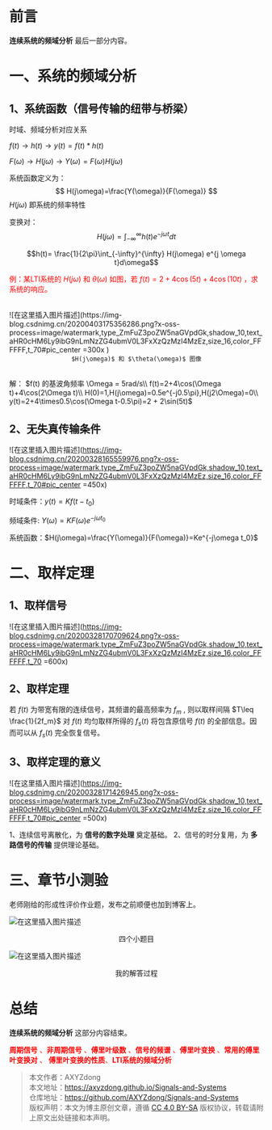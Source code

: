 # 前言
**连续系统的频域分析** 最后一部分内容。

# 一、系统的频域分析
## 1、系统函数（信号传输的纽带与桥梁）
时域、频域分析对应关系

$f(t) \longrightarrow h(t) \longrightarrow y(t)=f(t)*h(t)$

$F(\omega) \longrightarrow H(j\omega) \longrightarrow Y(\omega)=F(\omega)H(j\omega)$

系统函数定义为：
$$
H(j\omega)=\frac{Y(\omega)}{F(\omega)}
$$
$H(j\omega)$ 即系统的频率特性

变换对：
$$H(j \omega)= \int_{-\infty}^{\infty} h(t) e^{-j  \omega t}dt$$

$$h(t)= \frac{1}{2\pi}\int_{-\infty}^{\infty} H(j\omega) e^{j  \omega t}d\omega$$

<font color=red>例：某LTI系统的 $H(j\omega)$ 和 $\theta(\omega)$ 如图，若 $f(t)=2+4\cos(5t)+4\cos(10t)$ ，求系统的响应。</font>

<br>
![在这里插入图片描述](https://img-blog.csdnimg.cn/20200403175356286.png?x-oss-process=image/watermark,type_ZmFuZ3poZW5naGVpdGk,shadow_10,text_aHR0cHM6Ly9ibG9nLmNzZG4ubmV0L3FxXzQzMzI4MzEz,size_16,color_FFFFFF,t_70#pic_center =300x )
<center><code>$H(j\omega)$ 和 $\theta(\omega)$ 图像</code></center>
<br>

解：
$f(t) 的基波角频率 \Omega = 5rad/s\\
f(t)=2+4\cos(\Omega t)+4\cos(2\Omega t)\\
H(0)=1,H(j\omega)=0.5e^{-j0.5\pi},H(j2\Omega)=0\\
y(t)=2+4\times0.5\cos(\Omega t-0.5\pi)=2 + 2\sin(5t)$

## 2、无失真传输条件

![在这里插入图片描述](https://img-blog.csdnimg.cn/20200328165559976.png?x-oss-process=image/watermark,type_ZmFuZ3poZW5naGVpdGk,shadow_10,text_aHR0cHM6Ly9ibG9nLmNzZG4ubmV0L3FxXzQzMzI4MzEz,size_16,color_FFFFFF,t_70#pic_center =450x)

时域条件：$y(t) =Kf(t-t_0)$

频域条件:  $Y(\omega)=KF(\omega) e^{-j\omega t_0}$

系统函数：$H(j\omega)=\frac{Y(\omega)}{F(\omega)}=Ke^{-j\omega t_0}$

# 二、取样定理
## 1、取样信号

![在这里插入图片描述](https://img-blog.csdnimg.cn/20200328170709624.png?x-oss-process=image/watermark,type_ZmFuZ3poZW5naGVpdGk,shadow_10,text_aHR0cHM6Ly9ibG9nLmNzZG4ubmV0L3FxXzQzMzI4MzEz,size_16,color_FFFFFF,t_70 =600x)

## 2、取样定理
若 $f(t)$ 为带宽有限的连续信号，其频谱的最高频率为 $f_m$ , 则以取样间隔 $T\leq \frac{1}{2f_m}$ 对 $f(t)$ 均匀取样所得的 $f_s(t)$ 将包含原信号 $f(t)$ 的全部信息。因而可以从 $f_s(t)$ 完全恢复信号。

## 3、取样定理的意义

![在这里插入图片描述](https://img-blog.csdnimg.cn/20200328171426945.png?x-oss-process=image/watermark,type_ZmFuZ3poZW5naGVpdGk,shadow_10,text_aHR0cHM6Ly9ibG9nLmNzZG4ubmV0L3FxXzQzMzI4MzEz,size_16,color_FFFFFF,t_70#pic_center =500x)

1、连续信号离散化，为 **信号的数字处理** 奠定基础。
2、信号的时分复用，为 **多路信号的传输** 提供理论基础。

# 三、章节小测验
老师刚给的形成性评价作业题，发布之前顺便也加到博客上。

![在这里插入图片描述](https://img-blog.csdnimg.cn/20200403233430439.png?x-oss-process=image/watermark,type_ZmFuZ3poZW5naGVpdGk,shadow_10,text_aHR0cHM6Ly9ibG9nLmNzZG4ubmV0L3FxXzQzMzI4MzEz,size_50,color_DFFFFF,t_70#pic_center)
<center>四个小题目</center>


![在这里插入图片描述](https://img-blog.csdnimg.cn/20200403233641698.JPG?x-oss-process=image/watermark,type_ZmFuZ3poZW5naGVpdGk,shadow_10,text_aHR0cHM6Ly9ibG9nLmNzZG4ubmV0L3FxXzQzMzI4MzEz,size_120,color_FFFFFF,t_70#pic_center)
<center>我的解答过程</center>

# 总结
**连续系统的频域分析** 这部分内容结束。

<font color=red>**周期信号**	、**非周期信号** 、**傅里叶级数** 、**信号的频谱** 、**傅里叶变换** 、**常用的傅里叶变换对** 、 **傅里叶变换的性质**、**LTI系统的频域分析**</font>
<br>

>本文作者：AXYZdong <br>
>本文地址：https://axyzdong.github.io/Signals-and-Systems<br>
>仓库地址：https://github.com/AXYZdong/Signals-and-Systems<br>
>版权声明：本文为博主原创文章，遵循 [CC 4.0 BY-SA](http://creativecommons.org/licenses/by-sa/4.0/) 版权协议，转载请附上原文出处链接和本声明。

